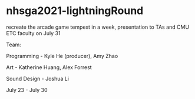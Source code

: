 # nhsga2021-lightningRound
recreate the arcade game tempest in a week, presentation to TAs and CMU ETC faculty on July 31

Team: 

Programming - Kyle He (producer), Amy Zhao

Art - Katherine Huang, Alex Forrest

Sound Design - Joshua Li

July 23 - July 30
